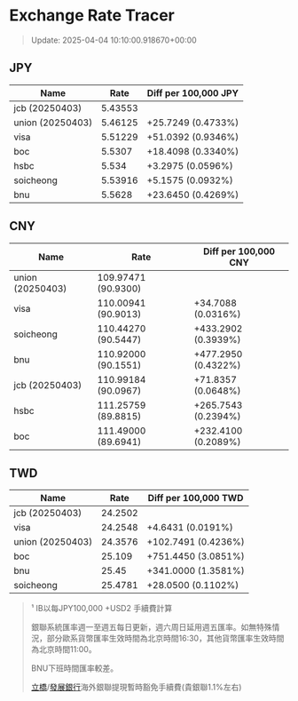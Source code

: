 # Exchange Rate Tracer

> Update: 2025-04-04 10:10:00.918670+00:00

## JPY

| Name             |    Rate | Diff per 100,000 JPY   |
|------------------|---------|------------------------|
| jcb (20250403)   | 5.43553 |                        |
| union (20250403) | 5.46125 | +25.7249 (0.4733%)     |
| visa             | 5.51229 | +51.0392 (0.9346%)     |
| boc              | 5.5307  | +18.4098 (0.3340%)     |
| hsbc             | 5.534   | +3.2975 (0.0596%)      |
| soicheong        | 5.53916 | +5.1575 (0.0932%)      |
| bnu              | 5.5628  | +23.6450 (0.4269%)     |

## CNY

| Name             | Rate                | Diff per 100,000 CNY   |
|------------------|---------------------|------------------------|
| union (20250403) | 109.97471	(90.9300) |                        |
| visa             | 110.00941	(90.9013) | +34.7088 (0.0316%)     |
| soicheong        | 110.44270	(90.5447) | +433.2902 (0.3939%)    |
| bnu              | 110.92000	(90.1551) | +477.2950 (0.4322%)    |
| jcb (20250403)   | 110.99184	(90.0967) | +71.8357 (0.0648%)     |
| hsbc             | 111.25759	(89.8815) | +265.7543 (0.2394%)    |
| boc              | 111.49000	(89.6941) | +232.4100 (0.2089%)    |

## TWD

| Name             |    Rate | Diff per 100,000 TWD   |
|------------------|---------|------------------------|
| jcb (20250403)   | 24.2502 |                        |
| visa             | 24.2548 | +4.6431 (0.0191%)      |
| union (20250403) | 24.3576 | +102.7491 (0.4236%)    |
| boc              | 25.109  | +751.4450 (3.0851%)    |
| bnu              | 25.45   | +341.0000 (1.3581%)    |
| soicheong        | 25.4781 | +28.0500 (0.1102%)     |


> ¹ IB以每JPY100,000 +USD2 手續費計算
>
> 銀聯系統匯率週一至週五每日更新，週六周日延用週五匯率。如無特殊情況，部分歐系貨幣匯率生效時間為北京時間16:30，其他貨幣匯率生效時間為北京時間11:00。
>
> BNU下班時間匯率較差。
>
> [立橋](https://www.wlbank.com.mo/uploads/ueditor/file/20181211/1544536513900230.pdf)/[發展銀行](https://www.mdb.com.mo/Service_Charges_20230728.pdf)海外銀聯提現暫時豁免手續費(貴銀聯1.1%左右)

